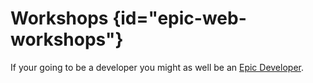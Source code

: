 # Workshops {id="epic-web-workshops"}

If your going to be a developer you might as well be an [Epic Developer](https://www.epicweb.dev/workshops).
